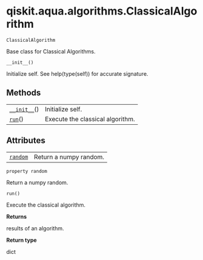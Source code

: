 # qiskit.aqua.algorithms.ClassicalAlgorithm



`ClassicalAlgorithm`

Base class for Classical Algorithms.



`__init__()`

Initialize self. See help(type(self)) for accurate signature.

## Methods

|                                                                                                                          |                                  |
| ------------------------------------------------------------------------------------------------------------------------ | -------------------------------- |
| [`__init__`](#qiskit.aqua.algorithms.ClassicalAlgorithm.__init__ "qiskit.aqua.algorithms.ClassicalAlgorithm.__init__")() | Initialize self.                 |
| [`run`](#qiskit.aqua.algorithms.ClassicalAlgorithm.run "qiskit.aqua.algorithms.ClassicalAlgorithm.run")()                | Execute the classical algorithm. |

## Attributes

|                                                                                                                  |                        |
| ---------------------------------------------------------------------------------------------------------------- | ---------------------- |
| [`random`](#qiskit.aqua.algorithms.ClassicalAlgorithm.random "qiskit.aqua.algorithms.ClassicalAlgorithm.random") | Return a numpy random. |



`property random`

Return a numpy random.



`run()`

Execute the classical algorithm.

**Returns**

results of an algorithm.

**Return type**

dict
